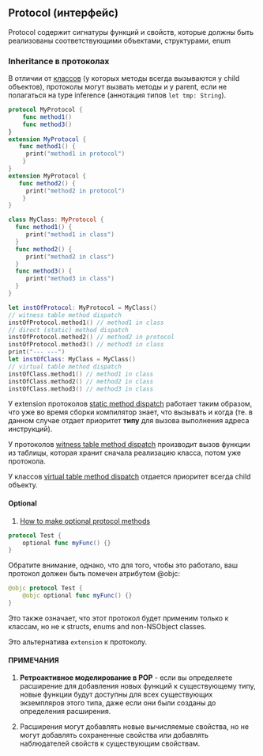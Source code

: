 ## Protocol (интерфейс)

Protocol содержит сигнатуры функций и свойств, которые должны быть реализованы соответствующими объектами, структурами, enum

### Inheritance в протоколах

В отличии от [классов](/Swift/DataStructures/ReferenceTypes/Class/Class.md) (у которых методы всегда вызываются у child объектов), протоколы могут вызвать методы и у parent, если не полагаться на type inference (аннотация типов `let tmp: String`).


```swift
protocol MyProtocol {
    func method1()
    func method3()
}
extension MyProtocol {
   func method1() {
     print("method1 in protocol")
    }
}
extension MyProtocol {
   func method2() {
     print("method2 in protocol")
    }
}

class MyClass: MyProtocol {
  func method1() {
     print("method1 in class")
  }
  func method2() {
     print("method2 in class")
  }
  func method3() {
     print("method3 in class")
  }
}

let instOfProtocol: MyProtocol = MyClass()
// witness table method dispatch
instOfProtocol.method1() // method1 in class
// direct (static) method dispatch
instOfProtocol.method2() // method2 in protocol
instOfProtocol.method3() // method3 in class
print("--- ---")
let instOfClass: MyClass = MyClass()
// virtual table method dispatch
instOfClass.method1() // method1 in class
instOfClass.method2() // method2 in class
instOfClass.method3() // method3 in class
```

У extension протоколов [static method dispatch](/Swift/MethodDispatch/MethodDispatch.md) работает таким образом, что уже во время сборки компилятор знает, что вызывать и когда (те. в данном случае отдает приоритет **типу** для вызова выполнения адреса инструкций).

У протоколов [witness table method dispatch](/Swift/MethodDispatch/MethodDispatch.md) производит вызов функции из таблицы, которая хранит сначала реализацию класса, потом уже   протокола.

У классов [virtual table method dispatch](/Swift/MethodDispatch/MethodDispatch.md) отдается приоритет всегда child объекту.



#### Optional

1. [How to make optional protocol methods](https://www.hackingwithswift.com/example-code/language/how-to-make-optional-protocol-methods)

```swift
protocol Test {
    optional func myFunc() {}
}
```

Обратите внимание, однако, что для того, чтобы это работало, ваш протокол должен быть помечен атрибутом @objc:

```swift
@objc protocol Test {
    @objc optional func myFunc() {}
}
```

Это также означает, что этот протокол будет применим только к классам, но не к structs, enums and non-NSObject classes.

Это альтернатива `extension` к протоколу.

#### ПРИМЕЧАНИЯ

1) **Ретроактивное моделирование в POP** - если вы определяете расширение для добавления новых функций к существующему типу, новые функции будут доступны для всех существующих экземпляров этого типа, даже если они были созданы до определения расширения.

2) Расширения могут добавлять новые вычисляемые свойства, но не могут добавлять сохраненные свойства или добавлять наблюдателей свойств к существующим свойствам.
